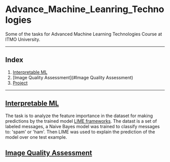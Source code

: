 # Advance_Machine_Leanring_Technologies
Some of the tasks for Advanced Machine Learning Technologies Course at ITMO University.

----

## Index
1. [Interpretable ML](#interpretable-ml)
3. [Image Quality Assessment](#Image Quality Assessment)
4. [Project]()
---

## [Interpretable ML](https://github.com/Nemat-Allah-Aloush/Advance_Machine_Leanring_Technologies/blob/main/Interpretable%20ML/AML_T02.ipynb)
The task is to analyze the feature importance in the dataset for making predictions by the trained model [LIME frameworks](https://github.com/marcotcr/lime). The datast is a set of labeled messages, a Naive Bayes model was trained to classify messages to: 'spam' or 'ham'. Then LIME was used to explain the prediction of the model over one test example.

## [Image Quality Assessment](https://github.com/Nemat-Allah-Aloush/Advance_Machine_Leanring_Technologies/blob/main/Image%20Quality%20Assessment/AMLT_Task_04.ipynb)


## []()
